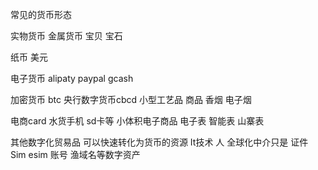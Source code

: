 常见的货币形态  


实物货币  金属货币   宝贝 宝石

纸币  美元 

电子货币
  alipaty  paypal gcash

加密货币 btc
央行数字货币cbcd
小型工艺品 商品
香烟 电子烟

电商card 
水货手机 sd卡等 小体积电子商品 电子表
智能表  山寨表



其他数字化贸易品
可以快速转化为货币的资源
It技术
人
全球化中介只是  证件
Sim esim
账号 渔域名等数字资产
